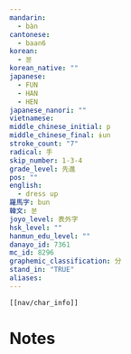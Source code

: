 ```yaml
---
mandarin:
  - bàn
cantonese:
  - baan6
korean:
  - 분
korean_native: ""
japanese:
  - FUN
  - HAN
  - HEN
japanese_nanori: ""
vietnamese:
middle_chinese_initial: p
middle_chinese_final: ɨun
stroke_count: "7"
radical: 手
skip_number: 1-3-4
grade_level: 先進
pos: ""
english:
  - dress up
羅馬字: bun
韓文: 분
joyo_level: 表外字
hsk_level: ""
hanmun_edu_level: ""
danayo_id: 7361
mc_id: 8296
graphemic_classification: 分
stand_in: "TRUE"
aliases:
---
```

```meta-bind-embed
[[nav/char_info]]
```

# Notes
